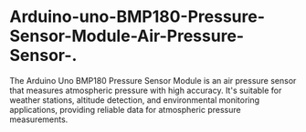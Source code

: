 # Arduino-uno-BMP180-Pressure-Sensor-Module-Air-Pressure-Sensor-.
The Arduino Uno BMP180 Pressure Sensor Module is an air pressure sensor that measures atmospheric pressure with high accuracy. It's suitable for weather stations, altitude detection, and environmental monitoring applications, providing reliable data for atmospheric pressure measurements.

